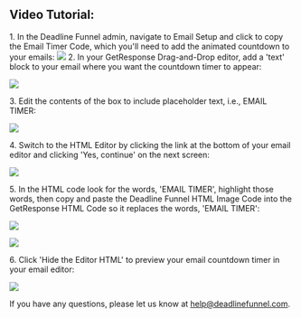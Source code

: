 ##  Video Tutorial:

1\. In the Deadline Funnel admin, navigate to Email Setup and click to copy the Email Timer Code, which you'll need to add the animated countdown to your emails: 
![](https://s3.amazonaws.com/helpscout.net/docs/assets/53974d6ce4b0c76107b109d1/images/5a7c9c822c7d3a4a4198f3b6/file-MdCbm4AwRQ.png) 2\. In your GetResponse Drag-and-Drop editor, add a 'text' block to your email where you want the countdown timer to appear: 

![](https://s3.amazonaws.com/helpscout.net/docs/assets/53974d6ce4b0c76107b109d1/images/57c0ad07c6979156e4f1e43f/file-fD9v3GA5Pg.png)

3\. Edit the contents of the box to include placeholder text, i.e., EMAIL TIMER: 

![](https://s3.amazonaws.com/helpscout.net/docs/assets/53974d6ce4b0c76107b109d1/images/57c0ad60c6979156e4f1e443/file-SHbdjnH9zP.png)

4\. Switch to the HTML Editor by clicking the link at the bottom of your email editor and clicking 'Yes, continue' on the next screen: 

![](https://s3.amazonaws.com/helpscout.net/docs/assets/53974d6ce4b0c76107b109d1/images/57c0ad9a903360342852e8bd/file-hWXPTdOLyJ.png)

5\. In the HTML code look for the words, 'EMAIL TIMER', highlight those words, then copy and paste the Deadline Funnel HTML Image Code into the GetResponse HTML Code so it replaces the words, 'EMAIL TIMER': 

![](https://s3.amazonaws.com/helpscout.net/docs/assets/53974d6ce4b0c76107b109d1/images/57c0b05e903360342852e8d3/file-vcw2rHoph2.png)

![](https://s3.amazonaws.com/helpscout.net/docs/assets/53974d6ce4b0c76107b109d1/images/57c0b067c6979156e4f1e45b/file-EIvbCih7be.png)

6\. Click 'Hide the Editor HTML' to preview your email countdown timer in your email editor: 

![](https://s3.amazonaws.com/helpscout.net/docs/assets/53974d6ce4b0c76107b109d1/images/58ae1792dd8c8e56bfa7ee2d/file-ZhfOz0y9MC.png)

If you have any questions, please let us know at
[help@deadlinefunnel.com](mailto:mailto:help@deadlinefunnel.com).

